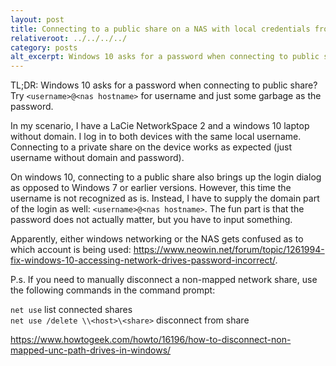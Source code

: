 ```yaml
---
layout: post
title: Connecting to a public share on a NAS with local credentials from Windows 10
relativeroot: ../../../../
category: posts
alt_excerpt: Windows 10 asks for a password when connecting to public share? Try username@host for username and just some garbage as the password.
---
```


TL;DR: Windows 10 asks for a password when connecting to public share? Try `<username>@<nas hostname>` for username and just some garbage as the password.

In my scenario, I have a LaCie NetworkSpace 2 and a windows 10 laptop without domain. I log in to both devices with the same local username.
Connecting to a private share on the device works as expected (just username without domain and password).

On windows 10, connecting to a public share also brings up the login dialog as opposed to Windows 7 or earlier versions.
However, this time the username is not recognized as is. Instead, I have to supply the domain part of the login as well: `<username>@<nas hostname>`.
The fun part is that the password does not actually matter, but you have to input something.

Apparently, either windows networking or the NAS gets confused as to which account is being used: <https://www.neowin.net/forum/topic/1261994-fix-windows-10-accessing-network-drives-password-incorrect/>.

P.s. If you need to manually disconnect a non-mapped network share, use the following commands in the command prompt:

`net use` list connected shares  
`net use /delete \\<host>\<share>` disconnect from share

<https://www.howtogeek.com/howto/16196/how-to-disconnect-non-mapped-unc-path-drives-in-windows/>
